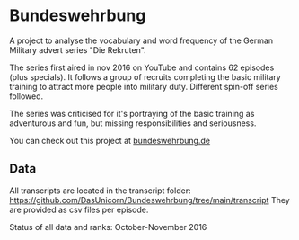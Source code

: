 # Bundeswehrbung
A project to analyse the vocabulary and word frequency of the German Military advert series "Die Rekruten".

The series first aired in nov 2016 on YouTube and contains 62 episodes (plus specials). It follows a group of recruits completing the basic military training to attract more people into military duty. Different spin-off series followed.

The series was criticised for it's portraying of the basic training as adventurous and fun, but missing responsibilities and seriousness.

You can check out this project at [bundeswehrbung.de](https://bundeswehrbung.de/)

## Data
All transcripts are located in the transcript folder: https://github.com/DasUnicorn/Bundeswehrbung/tree/main/transcript
They are provided as csv files per episode.

Status of all data and ranks: October-November 2016
